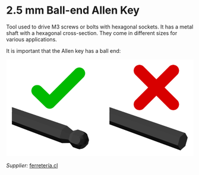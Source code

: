 # 2.5 mm Ball-end Allen Key

Tool used to drive M3 screws or bolts with hexagonal sockets. It has a metal shaft with a hexagonal cross-section. They come in different sizes for various applications.

It is important that the Allen key has a ball end:

![](diagram/AllenKeyBall.png)

*Supplier:* [ferretería.cl](https://ferreteria.cl/ficha/5866/juego-de-llave-allen-larga-de-bola-metrico-9-pzs-tactix)